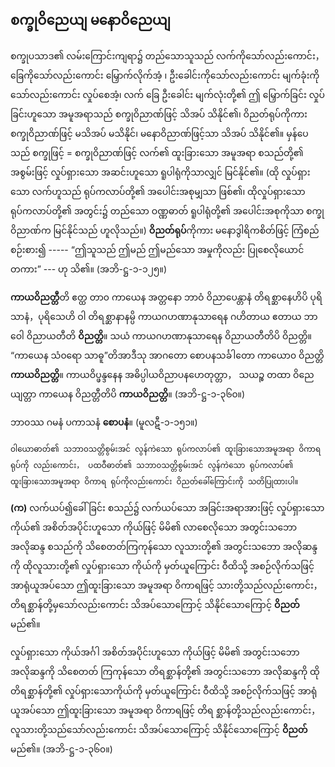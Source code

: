 ## စက္ခုဝိညေယျ မနောဝိညေယျ

စက္ခုပသာဒ၏ လမ်းကြောင်းကျရာ၌ တည်သောသူသည် လက်ကိုသော်လည်းကောင်း， ခြေကိုသော်လည်းကောင်း မြှောက်လိုက်အံ့ ၊ ဦးခေါင်းကိုသော်လည်းကောင်း မျက်ခုံးကိုသော်လည်းကောင်း လှုပ်စေအံ့၊ လက် ခြေ ဦးခေါင်း မျက်လုံးတို့၏ ဤ မြှောက်ခြင်း လှုပ်ခြင်းဟူသော အမူအရာသည် စက္ခုဝိညာဏ်ဖြင့် သိအပ် သိနိုင်၏၊ ဝိညတ်ရုပ်ကိုကား စက္ခုဝိညာဏ်ဖြင့် မသိအပ် မသိနိုင်၊ မနောဝိညာဏ်ဖြင့်သာ သိအပ် သိနိုင်၏။ 
မှန်ပေသည် စက္ခုဖြင့် = စက္ခုဝိညာဏ်ဖြင့် လက်၏ ထူးခြားသော အမူအရာ စသည်တို့၏ အစွမ်းဖြင့် လှုပ်ရှားသော အဆင်းဟူသော ရူပါရုံကိုသာလျှင် မြင်နိုင်၏။ 
(ထို လှုပ်ရှားသော လက်ဟူသည် ရုပ်ကလာပ်တို့၏ အပေါင်းအစုမျှသာ ဖြစ်၏၊ ထိုလှုပ်ရှားသော ရုပ်ကလာပ်တို့၏ အတွင်း၌ တည်သော ဝဏ္ဏဓာတ် ရူပါရုံတို့၏ အပေါင်းအစုကိုသာ စက္ခုဝိညာဏ်က မြင်နိုင်သည် ဟူလိုသည်။) 
**ဝိညတ်ရုပ်**ကိုကား မနောဒွါရိကစိတ်ဖြင့် ကြံစည် စဉ်းစား၍ ----- “ဤသူသည် ဤမည် ဤမည်သော အမှုကိုလည်း ပြုစေလိုယောင်တကား” --- ဟု သိ၏။ (အဘိ-ဋ္ဌ-၁-၁၂၅။)

**ကာယဝိညတ္တီ**တိ ဧတ္ထ တာ၀ ကာယေန အတ္တနော ဘာဝံ ဝိညာပေန္တာနံ တိရစ္ဆာနေဟိပိ ပုရိသာနံ，ပုရိသေဟိ ဝါ တိရစ္ဆာနာနမ္ပိ ကာယဂဟဏာနုသာရေန ဂဟိတာယ ဧတာယ ဘာဝေါ ဝိညာယတီတိ **ဝိညတ္တိ**။ သယံ ကာယဂဟဏာနုသာရေန ဝိညာယတီတိပိ ဝိညတ္တိ။ “ကာယေန သံ၀ရော သာဓူ”တိအာဒီသု အာဂတော စောပနသင်္ခါတော ကာယော၀ ဝိညတ္တိ **ကာယဝိညတ္တိ**။ ကာယဝိပ္ဖန္ဒနေန အဓိပ္ပါယဝိညာပနဟေတုတ္တာ， သယဉ္စ တထာ ဝိညေယျတ္တာ ကာယေန ဝိညတ္တီတိပိ **ကာယဝိညတ္တိ**။ (အဘိ-ဋ္ဌ-၁-၃၆၀။)

ဘာဝဿ ဂမနံ ပကာသနံ **စောပနံ**။ (မူလဋီ-၁-၁၅၁။)

    ဝါယောဓာတ်၏ သဘာ၀သတ္တိစွမ်းအင် လွန်ကဲသော ရုပ်ကလာပ်၏ ထူးခြားသောအမူအရာ ဝိကာရရုပ်ကို လည်းကောင်း， ပထဝီဓာတ်၏ သဘာ၀သတ္တိစွမ်းအင် လွန်ကဲသော ရုပ်ကလာပ်၏ ထူးခြားသောအမူအရာ ဝိကာရ ရုပ်ကိုလည်းကောင်း ဝိညတ်ခေါ်ကြောင်းကို သတိပြုထားပါ။

**(က)** လက်ယပ်၍ခေါ်ခြင်း စသည်၌ လက်ယပ်သော အခြင်းအရာအားဖြင့် လှုပ်ရှားသော ကိုယ်၏ အစိတ်အပိုင်းဟူသော ကိုယ်ဖြင့် မိမိ၏ လာစေလိုသော အတွင်းသဘော အလိုဆန္ဒ စသည်ကို သိစေတတ်ကြကုန်သော လူသားတို့၏ အတွင်းသဘော အလိုဆန္ဒကို ထိုလူသားတို့၏ လှုပ်ရှားသော ကိုယ်ကို မှတ်ယူကြောင်း ဝီထိသို့ အစဉ်လိုက်သဖြင့် အာရုံယူအပ်သော ဤထူးခြားသော အမူအရာ ဝိကာရဖြင့် သားတို့သည်လည်းကောင်း，တိရစ္ဆာန်တို့မှသော်လည်းကောင်း သိအပ်သောကြောင့် သိနိုင်သောကြောင့် **ဝိညတ်** မည်၏။

လှုပ်ရှားသော ကိုယ်အင်္ဂါ အစိတ်အပိုင်းဟူသော ကိုယ်ဖြင့် မိမိ၏ အတွင်းသဘော အလိုဆန္ဒကို သိစေတတ် ကြကုန်သော တိရစ္ဆာန်တို့၏ အတွင်းသဘော အလိုဆန္ဒကို ထိုတိရစ္ဆာန်တို့၏ လှုပ်ရှားသောကိုယ်ကို မှတ်ယူကြောင်း ဝီထိသို့ အစဉ်လိုက်သဖြင့် အာရုံယူအပ်သော ဤထူးခြားသော အမူအရာ ဝိကာရဖြင့် တိရ စ္ဆာန်တို့သည်လည်းကောင်း， လူသားတို့သည်သော်လည်းကောင်း သိအပ်သောကြောင့် သိနိုင်သောကြောင့် **ဝိညတ်** မည်၏။ 
<r>(အဘိ-ဋ္ဌ-၁-၃၆၀။)</r>